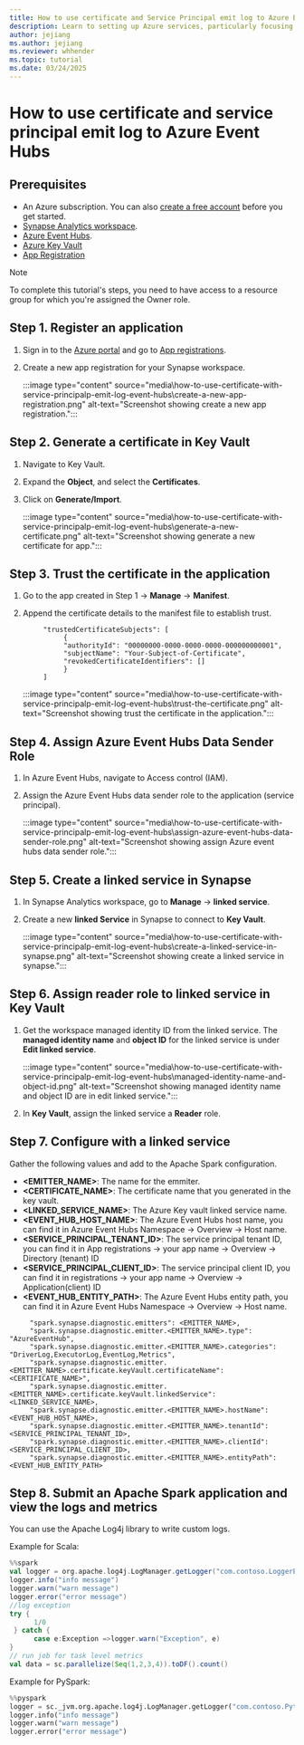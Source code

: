 ```yaml
---
title: How to use certificate and Service Principal emit log to Azure Event Hubs
description: Learn to setting up Azure services, particularly focusing on integrating Azure Synapse with Azure Event Hubs and Key Vault.
author: jejiang
ms.author: jejiang
ms.reviewer: whhender
ms.topic: tutorial
ms.date: 03/24/2025
---
```


# How to use certificate and service principal emit log to Azure Event Hubs

## Prerequisites

- An Azure subscription. You can also [create a free account](https://azure.microsoft.com/free/) before you get started.
- [Synapse Analytics workspace](/azure/synapse-analytics/get-started-create-workspace).
- [Azure Event Hubs](/azure/event-hubs/event-hubs-about).
- [Azure Key Vault](/azure/key-vault/general/overview)
- [App Registration](https://ms.portal.azure.com/#view/Microsoft_AAD_RegisteredApps/ApplicationsListBlade)

> [!Note]
>
> To complete this tutorial's steps, you need to have access to a resource group for which you're assigned the Owner role. 
>

## Step 1. Register an application

1. Sign in to the [Azure portal](https://portal.azure.com/) and go to [App registrations](/entra/identity-platform/quickstart-register-app#register-an-application).
2. Create a new app registration for your Synapse workspace.

     :::image type="content" source="media\how-to-use-certificate-with-service-principalp-emit-log-event-hubs\create-a-new-app-registration.png" alt-text="Screenshot showing create a new app registration.":::

## Step 2. Generate a certificate in Key Vault

1. Navigate to Key Vault.
2. Expand the **Object**, and select the **Certificates**.
3. Click on **Generate/Import**. 

     :::image type="content" source="media\how-to-use-certificate-with-service-principalp-emit-log-event-hubs\generate-a-new-certificate.png" alt-text="Screenshot showing generate a new certificate for app.":::

## Step 3. Trust the certificate in the application 

1. Go to the app created in Step 1 -> **Manage** -> **Manifest**. 
2. Append the certificate details to the manifest file to establish trust. 

     ```
          "trustedCertificateSubjects": [ 
               { 
               "authorityId": "00000000-0000-0000-0000-000000000001", 
               "subjectName": "Your-Subject-of-Certificate", 
               "revokedCertificateIdentifiers": [] 
               } 
          ] 
     ```

     :::image type="content" source="media\how-to-use-certificate-with-service-principalp-emit-log-event-hubs\trust-the-certificate.png" alt-text="Screenshot showing trust the certificate in the application.":::

## Step 4. Assign Azure Event Hubs Data Sender Role 

1. In Azure Event Hubs, navigate to Access control (IAM).
2. Assign the Azure Event Hubs data sender role to the application (service principal).

     :::image type="content" source="media\how-to-use-certificate-with-service-principalp-emit-log-event-hubs\assign-azure-event-hubs-data-sender-role.png" alt-text="Screenshot showing assign Azure event hubs data sender role.":::

## Step 5. Create a linked service in Synapse

1. In Synapse Analytics workspace, go to **Manage** -> **linked service**.
2. Create a new **linked Service** in Synapse to connect to **Key Vault**. 

     :::image type="content" source="media\how-to-use-certificate-with-service-principalp-emit-log-event-hubs\create-a-linked-service-in-synapse.png" alt-text="Screenshot showing create a linked service in synapse.":::

## Step 6. Assign reader role to linked service in Key Vault

1. Get the workspace managed identity ID from the linked service. The **managed identity name** and **object ID** for the linked service is under **Edit linked service**. 

     :::image type="content" source="media\how-to-use-certificate-with-service-principalp-emit-log-event-hubs\managed-identity-name-and-object-id.png" alt-text="Screenshot showing managed identity name and object ID are in edit linked service.":::

2. In **Key Vault**, assign the linked service a **Reader** role. 

## Step 7. Configure with a linked service

Gather the following values and add to the Apache Spark configuration.

- **<EMITTER_NAME>**: The name for the emmiter.
- **<CERTIFICATE_NAME>**: The certificate name that you generated in the key vault.
- **<LINKED_SERVICE_NAME>**: The Azure Key vault linked service name.
- **<EVENT_HUB_HOST_NAME>**: The Azure Event Hubs host name, you can find it in Azure Event Hubs Namespace -> Overview -> Host name.
- **<SERVICE_PRINCIPAL_TENANT_ID>**: The service principal tenant ID, you can find it in App registrations -> your app name -> Overview -> Directory (tenant) ID
- **<SERVICE_PRINCIPAL_CLIENT_ID>**: The service principal client ID, you can find it in registrations -> your app name -> Overview -> Application(client) ID
- **<EVENT_HUB_ENTITY_PATH>**: The Azure Event Hubs entity path, you can find it in Azure Event Hubs Namespace -> Overview -> Host name.

```
     "spark.synapse.diagnostic.emitters": <EMITTER_NAME>,
     "spark.synapse.diagnostic.emitter.<EMITTER_NAME>.type": "AzureEventHub",
     "spark.synapse.diagnostic.emitter.<EMITTER_NAME>.categories": "DriverLog,ExecutorLog,EventLog,Metrics",
     "spark.synapse.diagnostic.emitter.<EMITTER_NAME>.certificate.keyVault.certificateName": <CERTIFICATE_NAME>",
     "spark.synapse.diagnostic.emitter.<EMITTER_NAME>.certificate.keyVault.linkedService": <LINKED_SERVICE_NAME>,
     "spark.synapse.diagnostic.emitter.<EMITTER_NAME>.hostName": <EVENT_HUB_HOST_NAME>,
     "spark.synapse.diagnostic.emitter.<EMITTER_NAME>.tenantId": <SERVICE_PRINCIPAL_TENANT_ID>,
     "spark.synapse.diagnostic.emitter.<EMITTER_NAME>.clientId": <SERVICE_PRINCIPAL_CLIENT_ID>,
     "spark.synapse.diagnostic.emitter.<EMITTER_NAME>.entityPath": <EVENT_HUB_ENTITY_PATH>
```

## Step 8. Submit an Apache Spark application and view the logs and metrics

You can use the Apache Log4j library to write custom logs.

Example for Scala:

```scala
%%spark
val logger = org.apache.log4j.LogManager.getLogger("com.contoso.LoggerExample")
logger.info("info message")
logger.warn("warn message")
logger.error("error message")
//log exception
try {
      1/0
 } catch {
      case e:Exception =>logger.warn("Exception", e)
}
// run job for task level metrics
val data = sc.parallelize(Seq(1,2,3,4)).toDF().count()
```

Example for PySpark:

```python
%%pyspark
logger = sc._jvm.org.apache.log4j.LogManager.getLogger("com.contoso.PythonLoggerExample")
logger.info("info message")
logger.warn("warn message")
logger.error("error message")
```

